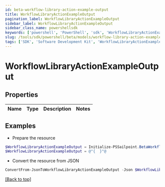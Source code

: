 ```yaml
---
id: beta-workflow-library-action-example-output
title: WorkflowLibraryActionExampleOutput
pagination_label: WorkflowLibraryActionExampleOutput
sidebar_label: WorkflowLibraryActionExampleOutput
sidebar_class_name: powershellsdk
keywords: ['powershell', 'PowerShell', 'sdk', 'WorkflowLibraryActionExampleOutput', 'BetaWorkflowLibraryActionExampleOutput'] 
slug: /tools/sdk/powershell/beta/models/workflow-library-action-example-output
tags: ['SDK', 'Software Development Kit', 'WorkflowLibraryActionExampleOutput', 'BetaWorkflowLibraryActionExampleOutput']
---
```



# WorkflowLibraryActionExampleOutput

## Properties

Name | Type | Description | Notes
------------ | ------------- | ------------- | -------------

## Examples

- Prepare the resource
```powershell
$WorkflowLibraryActionExampleOutput = Initialize-PSSailpoint.BetaWorkflowLibraryActionExampleOutput 
$WorkflowLibraryActionExampleOutput = @"{  }"@
```

- Convert the resource from JSON
```powershell
ConvertFrom-JsonToWorkflowLibraryActionExampleOutput -Json $WorkflowLibraryActionExampleOutput
```


[[Back to top]](#) 

